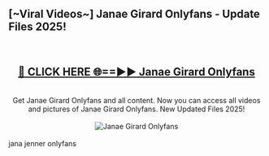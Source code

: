 <h2>[~Viral Videos~] Janae Girard Onlyfans - Update Files 2025!</h2>
<br>
<div align="center">
<h2><a href="https://betterlinks.top/A2PfLJ" rel="nofollow">🔴 CLICK HERE 🌐==►► Janae Girard Onlyfans</a></h2>
<br>
Get Janae Girard Onlyfans and all content. Now you can access all videos and pictures of Janae Girard Onlyfans. New Updated Files 2025!
<br>
<br>
<a href="https://betterlinks.top/A2PfLJ" rel="nofollow" data-target="animated-image.originalLink"><img src="https://i.ibb.co.com/WyWwxjT/player-gif2.gif" alt="Janae Girard Onlyfans" style="max-width: 100%; display: inline-block;" data-target="animated-image.originalImage"></a>
</div>
<br>
jana jenner onlyfans